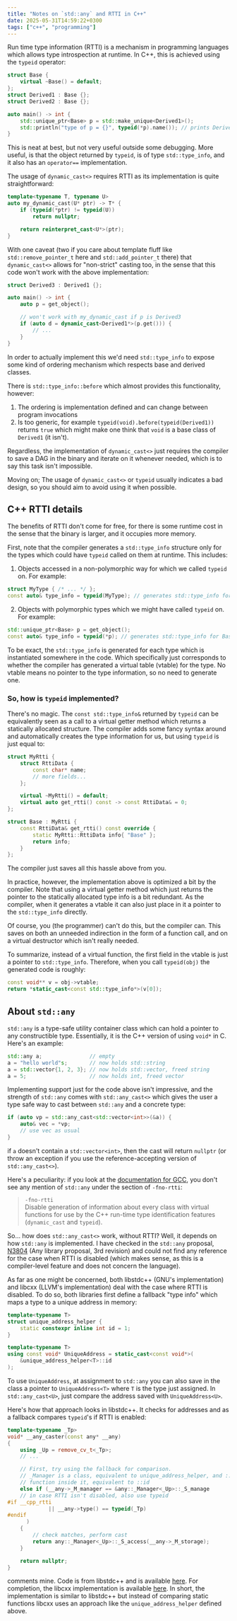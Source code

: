 ```yaml
---
title: "Notes on `std::any` and RTTI in C++"
date: 2025-05-31T14:59:22+0300
tags: ["c++", "programming"]
---
```


Run time type information (RTTI) is a mechanism in programming languages which allows type
introspection at runtime. In C++, this is achieved using the `typeid` operator:

```c++
struct Base {
    virtual ~Base() = default;
};
struct Derived1 : Base {};
struct Derived2 : Base {};

auto main() -> int {
    std::unique_ptr<Base> p = std::make_unique<Derived1>();
    std::println("type of p = {}", typeid(*p).name()); // prints Derived1
}
```

This is neat at best, but not very useful outside some debugging. More useful, is that the object
returned by `typeid`, is of type `std::type_info`, and it also has an `operator==` implementation.

The usage of `dynamic_cast<>` requires RTTI as its implementation is quite straightforward:

```c++
template<typename T, typename U>
auto my_dynamic_cast(U* ptr) -> T* {
    if (typeid(*ptr) != typeid(U)) 
        return nullptr;

    return reinterpret_cast<U*>(ptr);
}
```

With one caveat (two if you care about template fluff like `std::remove_pointer_t` here and
`std::add_pointer_t` there) that `dynamic_cast<>` allows for "non-strict" casting too,
in the sense that this code won't work with the above implementation:

```c++
struct Derived3 : Derived1 {};

auto main() -> int {
    auto p = get_object();

    // won't work with my_dynamic_cast if p is Derived3 
    if (auto d = dynamic_cast<Derived1*>(p.get())) {
        // ...
    }
}
```

In order to actually implement this we'd need `std::type_info` to expose some kind of ordering
mechanism which respects base and derived classes.

There is `std::type_info::before` which almost provides this functionality, however:

1. The ordering is implementation defined and can change between program invocations
2. Is too generic, for example `typeid(void).before(typeid(Derived1))` returns `true` which might
make one think that `void` is a base class of `Derived1` (it isn't).

Regardless, the implementation of `dynamic_cast<>` just requires the compiler to save a DAG in the
binary and iterate on it whenever needed, which is to say this task isn't impossible.

Moving on; The usage of `dynamic_cast<>` or `typeid` usually indicates a bad design, so you should
aim to avoid using it when possible.

## C++ RTTI details

The benefits of RTTI don't come for free, for there is some runtime cost in the sense that the
binary is larger, and it occupies more memory.

First, note that the compiler generates a `std::type_info` structure only for the types which could
have `typeid` called on them at runtime. This includes:

1. Objects accessed in a non-polymorphic way for which we called `typeid` on. For example:

```c++
struct MyType { /* ... */ };
const auto& type_info = typeid(MyType); // generates std::type_info for MyType only
```

2. Objects with polymorphic types which we might have called `typeid` on. For example:

```c++
std::unique_ptr<Base> p = get_object();
const auto& type_info = typeid(*p); // generates std::type_info for Base, Derived1, Derived2, etc.
```

To be exact, the `std::type_info` is generated for each type which is instantiated somewhere in the
 code. Which specifically just corresponds to whether the compiler has generated a virtual table
(vtable) for the type. No vtable means no pointer to the type information, so no need to generate
one.

### So, how is `typeid` implemented?

There's no magic. The `const std::type_info&` returned by `typeid` can be equivalently seen as a
call to a virtual getter method which returns a statically allocated structure. The compiler adds
some fancy syntax around and automatically creates the type information for us, but using `typeid`
is just equal to:

```c++
struct MyRtti {
    struct RttiData {
        const char* name;
        // more fields...
    };

    virtual ~MyRtti() = default;
    virtual auto get_rtti() const -> const RttiData& = 0;
};

struct Base : MyRtti {
    const RttiData& get_rtti() const override {
        static MyRtti::RttiData info{ "Base" };
        return info;
    }
};
```

The compiler just saves all this hassle above from you.

In practice, however, the implementation above is optimized a bit by the compiler. Note that using a
virtual getter method which just returns the pointer to the statically allocated type info is a
bit redundant. As the compiler, when it generates a vtable it can also just place in it a pointer to
the `std::type_info` directly.

Of course, you (the programmer) can't do this, but the compiler can. This saves on both an unneeded
indirection in the form of a function call, and on a virtual destructor which isn't really needed.

To summarize, instead of a virtual function, the first field in the vtable is just a pointer to
`std::type_info`. Therefore, when you call `typeid(obj)` the generated code is roughly:

```c++
const void** v = obj->vtable;
return *static_cast<const std::type_info*>(v[0]);
```

## About `std::any`

`std::any` is a type-safe utility container class which can hold a pointer to any constructible
type. Essentially, it is the C++ version of using `void*` in C. Here's an example:

```c++
std::any a;               // empty
a = "hello world"s;       // now holds std::string
a = std::vector{1, 2, 3}; // now holds std::vector, freed string
a = 5;                    // now holds int, freed vector
```

Implementing support just for the code above isn't impressive, and the strength of `std::any` comes
with `std::any_cast<>` which gives the user a type safe way to cast between `std::any` and a
concrete type:

```c++
if (auto vp = std::any_cast<std::vector<int>>(&a)) {
    auto& vec = *vp;
    // use vec as usual
}
```

if `a` doesn't contain a `std::vector<int>`, then the cast will return `nullptr` (or throw an
exception if you use the reference-accepting version of `std::any_cast<>`).

Here's a peculiarity: if you look at the [documentation for GCC](https://gcc.gnu.org/onlinedocs/gcc-15.1.0/gcc/C_002b_002b-Dialect-Options.html#index-fno-rtti),
you don't see any mention of
`std::any` under the section of `-fno-rtti`:

> `-fno-rtti` <br>
> Disable generation of information about every class with virtual functions
> for use by the C++ run-time type identification features (`dynamic_cast` and
> `typeid`).

So... how does `std::any_cast<>` work, without RTTI? Well, it depends on how `std::any` is
implemented. I have checked in the `std::any` proposal, [N3804](https://www.open-std.org/jtc1/sc22/wg21/docs/papers/2013/n3804.html)
(Any library proposal, 3rd revision) and could not find any reference for the case when RTTI is
disabled (which makes sense, as this is a compiler-level feature and does not concern the language).

As far as one might be concerned, both libstdc++ (GNU's implementation) and libcxx (LLVM's
implementation) deal with the case where RTTI is disabled. To do so, both libraries first define a
fallback "type info" which maps a type to a unique address in memory:

```c++
template<typename T>
struct unique_address_helper {
    static constexpr inline int id = 1;
}

template<typename T>
using const void* UniqueAddress = static_cast<const void*>(
    &unique_address_helper<T>::id
);
```

To use `UniqueAddress`, at assignment to `std::any` you can also save in the class a pointer to
`UniqueAddress<T>` where `T` is the type just assigned. In `std::any_cast<U>`, just compare the
address saved with `UniqueAddress<U>`.

Here's how that approach looks in libstdc++. It checks for addresses and as a fallback compares
`typeid`'s if RTTI is enabled:

```c++
template<typename _Tp>
void* __any_caster(const any* __any)
{
    using _Up = remove_cv_t<_Tp>;
    // ...

    // First, try using the fallback for comparison.
    // _Manager is a class, equivalent to unique_address_helper, and ::_S_manage is a static 
    // function inside it, equivalent to ::id
    else if (__any->_M_manager == &any::_Manager<_Up>::_S_manage
    // in case RTTI isn't disabled, also use typeid
#if __cpp_rtti
             || __any->type() == typeid(_Tp)
#endif
      )
    {
        // check matches, perform cast
        return any::_Manager<_Up>::_S_access(__any->_M_storage);
    }

    return nullptr;
}
```

comments mine. Code is from libstdc++ and is available [here](https://github.com/gcc-mirror/gcc/blob/3d287bff14885598c75c1cb16b08e0ba4ba05bce/libstdc%2B%2B-v3/include/std/any#L523). For completion, the libcxx implementation
is available [here](https://github.com/llvm/llvm-project/blob/main/libcxx/include/any#L575). In
short, the implementation is similar to libstdc++ but instead of comparing static functions libcxx
uses an approach like the `unique_address_helper` defined above.
